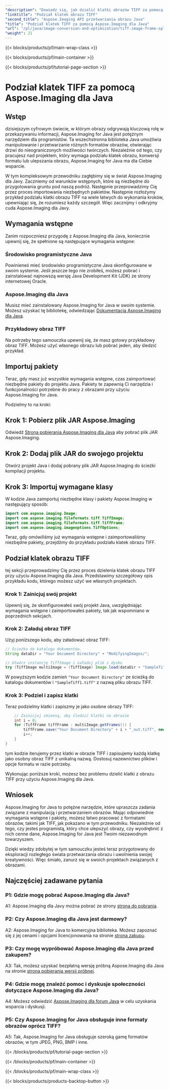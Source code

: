 ```yaml
---
"description": "Dowiedz się, jak dzielić klatki obrazów TIFF za pomocą Aspose.Imaging dla Java. Przewodnik krok po kroku z wymaganiami wstępnymi, przykładem kodu i często zadawanymi pytaniami dla programistów."
"linktitle": "Podział klatek obrazu TIFF"
"second_title": "Aspose.Imaging API przetwarzania obrazu Java"
"title": "Podział klatek TIFF za pomocą Aspose.Imaging dla Java"
"url": "/pl/java/image-conversion-and-optimization/tiff-image-frame-splitting/"
"weight": 21
---
```


{{< blocks/products/pf/main-wrap-class >}}

{{< blocks/products/pf/main-container >}}

{{< blocks/products/pf/tutorial-page-section >}}

# Podział klatek TIFF za pomocą Aspose.Imaging dla Java

## Wstęp

dzisiejszym cyfrowym świecie, w którym obrazy odgrywają kluczową rolę w przekazywaniu informacji, Aspose.Imaging for Java jest potężnym narzędziem dla programistów. Ta wszechstronna biblioteka Java umożliwia manipulowanie i przetwarzanie różnych formatów obrazów, otwierając drzwi do nieograniczonych możliwości twórczych. Niezależnie od tego, czy pracujesz nad projektem, który wymaga podziału klatek obrazu, konwersji formatu lub ulepszania obrazu, Aspose.Imaging for Java ma dla Ciebie wsparcie.

W tym kompleksowym przewodniku zagłębimy się w świat Aspose.Imaging dla Javy. Zaczniemy od warunków wstępnych, które są niezbędne do przygotowania gruntu pod naszą podróż. Następnie przeprowadzimy Cię przez proces importowania niezbędnych pakietów. Następnie rozłożymy przykład podziału klatki obrazu TIFF na wiele łatwych do wykonania kroków, upewniając się, że rozumiesz każdy szczegół. Więc zacznijmy i odkryjmy cuda Aspose.Imaging dla Javy.

## Wymagania wstępne

Zanim rozpoczniesz przygodę z Aspose.Imaging dla Java, koniecznie upewnij się, że spełnione są następujące wymagania wstępne:

### Środowisko programistyczne Java
Powinieneś mieć środowisko programistyczne Java skonfigurowane w swoim systemie. Jeśli jeszcze tego nie zrobiłeś, możesz pobrać i zainstalować najnowszą wersję Java Development Kit (JDK) ze strony internetowej Oracle.

### Aspose.Imaging dla Java
Musisz mieć zainstalowany Aspose.Imaging for Java w swoim systemie. Możesz uzyskać tę bibliotekę, odwiedzając [Dokumentacja Aspose.Imaging dla Java](https://reference.aspose.com/imaging/java/).

### Przykładowy obraz TIFF
Na potrzeby tego samouczka upewnij się, że masz gotowy przykładowy obraz TIFF. Możesz użyć własnego obrazu lub pobrać jeden, aby śledzić przykład.

## Importuj pakiety

Teraz, gdy masz już wszystkie wymagania wstępne, czas zaimportować niezbędne pakiety do projektu Java. Pakiety te zapewnią Ci narzędzia i funkcjonalności potrzebne do pracy z obrazami przy użyciu Aspose.Imaging for Java.

Podzielmy to na kroki:

## Krok 1: Pobierz plik JAR Aspose.Imaging

Odwiedź [Strona pobierania Aspose.Imaging dla Java](https://releases.aspose.com/imaging/java/) aby pobrać plik JAR Aspose.Imaging.

## Krok 2: Dodaj plik JAR do swojego projektu

Otwórz projekt Java i dodaj pobrany plik JAR Aspose.Imaging do ścieżki kompilacji projektu.

## Krok 3: Importuj wymagane klasy

W kodzie Java zaimportuj niezbędne klasy i pakiety Aspose.Imaging w następujący sposób:

```java
import com.aspose.imaging.Image;
import com.aspose.imaging.fileformats.tiff.TiffImage;
import com.aspose.imaging.fileformats.tiff.TiffFrame;
import com.aspose.imaging.imageoptions.TiffOptions;
```

Teraz, gdy omówiliśmy już wymagania wstępne i zaimportowaliśmy niezbędne pakiety, przejdźmy do przykładu podziału klatek obrazu TIFF.

## Podział klatek obrazu TIFF

tej sekcji przeprowadzimy Cię przez proces dzielenia klatek obrazu TIFF przy użyciu Aspose.Imaging dla Java. Przedstawimy szczegółowy opis przykładu kodu, którego możesz użyć we własnych projektach.

### Krok 1: Zainicjuj swój projekt
Upewnij się, że skonfigurowałeś swój projekt Java, uwzględniając wymagania wstępne i zaimportowałeś pakiety, tak jak wspomniano w poprzednich sekcjach.

### Krok 2: Załaduj obraz TIFF
Użyj poniższego kodu, aby załadować obraz TIFF:

```java
// Ścieżka do katalogu dokumentów.
String dataDir = "Your Document Directory" + "ModifyingImages/";

// Utwórz instancję TiffImage i załaduj plik z dysku
try (TiffImage multiImage = (TiffImage) Image.load(dataDir + "SampleTiff1.tiff")) {
```

W powyższym kodzie zamień `"Your Document Directory"` ze ścieżką do katalogu dokumentów i `"SampleTiff1.tiff"` z nazwą pliku obrazu TIFF.

### Krok 3: Podziel i zapisz klatki
Teraz podzielmy klatki i zapiszmy je jako osobne obrazy TIFF:

```java
    // Zainicjuj zmienną, aby śledzić klatki na obrazie
    int i = 0;
    for (TiffFrame tiffFrame : multiImage.getFrames()) {
        tiffFrame.save("Your Document Directory" + i + "_out.tiff", new TiffOptions(TiffExpectedFormat.TiffJpegRgb));
        i++;
    }
}
```

tym kodzie iterujemy przez klatki w obrazie TIFF i zapisujemy każdą klatkę jako osobny obraz TIFF z unikalną nazwą. Dostosuj nazewnictwo plików i opcje formatu w razie potrzeby.

Wykonując poniższe kroki, możesz bez problemu dzielić klatki z obrazu TIFF przy użyciu Aspose.Imaging dla Java.

## Wniosek

Aspose.Imaging for Java to potężne narzędzie, które upraszcza zadania związane z manipulacją i przetwarzaniem obrazów. Mając odpowiednie wymagania wstępne i pakiety, możesz łatwo pracować z formatami obrazów, takimi jak TIFF, jak pokazano w tym przewodniku. Niezależnie od tego, czy jesteś programistą, który chce ulepszyć obrazy, czy wyodrębnić z nich cenne dane, Aspose.Imaging for Java jest Twoim niezawodnym towarzyszem.

Dzięki wiedzy zdobytej w tym samouczku jesteś teraz przygotowany do eksploracji rozległego świata przetwarzania obrazu i uwolnienia swojej kreatywności. Więc śmiało, zanurz się w swoich projektach związanych z obrazami.

## Najczęściej zadawane pytania

### P1: Gdzie mogę pobrać Aspose.Imaging dla Java?

A1: Aspose.Imaging dla Javy można pobrać ze strony [strona do pobrania](https://releases.aspose.com/imaging/java/).

### P2: Czy Aspose.Imaging dla Java jest darmowy?

A2: Aspose.Imaging for Java to komercyjna biblioteka. Możesz zapoznać się z jej cenami i opcjami licencjonowania na stronie [strona zakupu](https://purchase.aspose.com/buy).

### P3: Czy mogę wypróbować Aspose.Imaging dla Java przed zakupem?

A3: Tak, możesz uzyskać bezpłatną wersję próbną Aspose.Imaging dla Java na stronie [strona pobierania wersji próbnej](https://releases.aspose.com/).

### P4: Gdzie mogę znaleźć pomoc i dyskusje społeczności dotyczące Aspose.Imaging dla Java?

A4: Możesz odwiedzić [Aspose.Imaging dla forum Java](https://forum.aspose.com/) w celu uzyskania wsparcia i dyskusji.

### P5: Czy Aspose.Imaging for Java obsługuje inne formaty obrazów oprócz TIFF?

A5: Tak, Aspose.Imaging for Java obsługuje szeroką gamę formatów obrazów, w tym JPEG, PNG, BMP i inne.

{{< /blocks/products/pf/tutorial-page-section >}}

{{< /blocks/products/pf/main-container >}}

{{< /blocks/products/pf/main-wrap-class >}}

{{< blocks/products/products-backtop-button >}}
